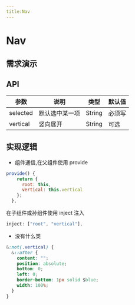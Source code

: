 ```yaml
---
title:Nav
---
```


# Nav

## 需求演示

<ClientOnly>
  <nav-demo-1></nav-demo-1>
  <nav-demo-2></nav-demo-2>
</ClientOnly>

## API

| 参数     | 说明           | 类型   | 默认值 |
| -------- | -------------- | ------ | ------ |
| selected | 默认选中某一项 | String | 必须写 |
| vertical | 竖向展开       | String | 可选   |

## 实现逻辑

- 组件通信,在父组件使用 provide

```js
provide() {
    return {
      root: this,
      vertical: this.vertical
    };
  },
```

在子组件或孙组件使用 inject 注入

```js
inject: ["root", "vertical"],
```

- 没有什么类

```css
&:not(.vertical) {
  &::after {
    content: "";
    position: absolute;
    bottom: 0;
    left: 0;
    border-bottom: 1px solid $blue;
    width: 100%;
  }
}
```
